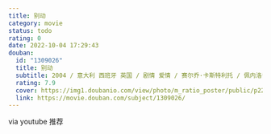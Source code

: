 ```yaml
---
title: 别动
category: movie
status: todo
rating: 0
date: 2022-10-04 17:29:43
douban:
  id: "1309026"
  title: 别动
  subtitle: 2004 / 意大利 西班牙 英国 / 剧情 爱情 / 赛尔乔·卡斯特利托 / 佩内洛普·克鲁兹 赛尔乔·卡斯特利托
  rating: 7.9
  cover: https://img1.doubanio.com/view/photo/m_ratio_poster/public/p2246431738.jpg
  link: https://movie.douban.com/subject/1309026/
---
```


via youtube 推荐